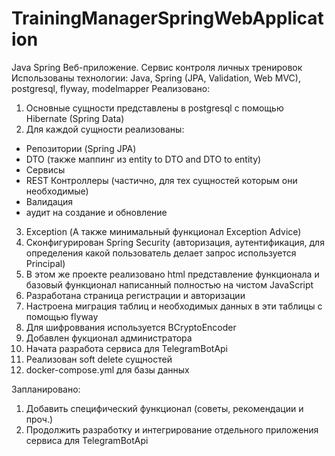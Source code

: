 # TrainingManagerSpringWebApplication

Java Spring Веб-приложение. Сервис контроля личных тренировок
Использованы технологии: Java, Spring (JPA, Validation, Web MVC), postgresql, flyway, modelmapper
Реализовано:
1. Основные сущности представлены в postgresql с помощью Hibernate (Spring Data)
2. Для каждой сущности реализованы:
- Репозитории (Spring JPA)
- DTO (также маппинг из entity to DTO and DTO to entity)
- Сервисы
- REST Контроллеры (частично, для тех сущностей которым они необходимые)
- Валидация
- аудит на создание и обновление
3. Exception (А также минимальный функционал Exception Advice)
4. Сконфигурирован Spring Security (авторизация, аутентификация, для определения какой пользователь делает запрос используется Principal)
5. В этом же проекте реализовано html представление функционала и базовый функционал написанный полностью на чистом JavaScript
6. Разработана страница регистрации и авторизации
7. Настроена миграция таблиц и необходимых данных в эти таблицы с помощью flyway
8. Для шифроввания используется BCryptoEncoder
9. Добавлен фукционал администратора
10. Начата разработа сервиса для TelegramBotApi
11. Реализован soft delete сущностей
12. docker-compose.yml для базы данных

Запланировано:
1) Добавить специфический функционал (советы, рекомендации и проч.)
2) Продолжить разработку и интегрирование отдельного приложения сервиса для TelegramBotApi
